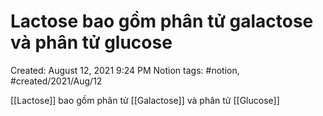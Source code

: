 ---
---

# Lactose bao gồm phân tử galactose và phân tử glucose

Created: August 12, 2021 9:24 PM
Notion tags: #notion, #created/2021/Aug/12

[[Lactose]] bao gồm phân tử [[Galactose]] và phân tử [[Glucose]]